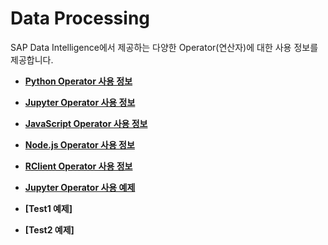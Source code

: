 Data Processing
===
SAP Data Intelligence에서 제공하는 다양한 Operator(연산자)에 대한 사용 정보를 제공합니다.<br>

- **[Python Operator 사용 정보](Python/Readme.md)**
- **[Jupyter Operator 사용 정보](Jupyter/Readme.md)**
- **[JavaScript Operator 사용 정보](JavaScript/Readme.md)**
- **[Node.js Operator 사용 정보](Node.js/Readme.md)**
- **[RClient Operator 사용 정보](RClient/Readme.md)**

- **[Jupyter Operator 사용 예제](JupyterOperator/Readme.md)**
- **[Test1 예제]**
- **[Test2 예제]**
